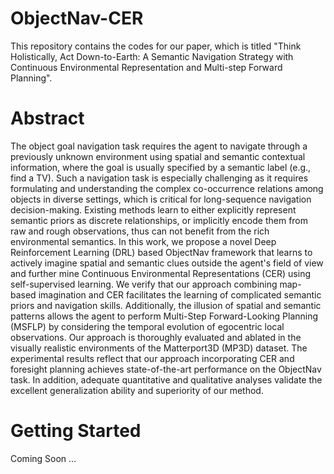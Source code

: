# ObjectNav-CER
This repository contains the codes for our paper, which is titled "Think Holistically, Act Down-to-Earth: A Semantic Navigation Strategy with Continuous Environmental Representation and Multi-step Forward Planning".

# Abstract
The object goal navigation task requires the agent to navigate through a previously unknown environment using spatial and semantic contextual information, where the goal is usually specified by a semantic label (e.g., find a TV). Such a navigation task is especially challenging as it requires formulating and understanding the complex co-occurrence relations among objects in diverse settings, which is critical for long-sequence navigation decision-making. Existing methods learn to either explicitly represent semantic priors as discrete relationships, or implicitly encode them from raw and rough observations, thus can not benefit from the rich environmental semantics. In this work, we propose a novel Deep Reinforcement Learning (DRL) based ObjectNav framework that learns to actively imagine spatial and semantic clues outside the agent's field of view and further mine Continuous Environmental Representations (CER) using self-supervised learning. We verify that our approach combining map-based imagination and CER facilitates the learning of complicated semantic priors and navigation skills. Additionally, the illusion of spatial and semantic patterns allows the agent to perform Multi-Step Forward-Looking Planning (MSFLP) by considering the temporal evolution of egocentric local observations. Our approach is thoroughly evaluated and ablated in the visually realistic environments of the Matterport3D (MP3D) dataset. The experimental results reflect that our approach incorporating CER and foresight planning achieves state-of-the-art performance on the ObjectNav task. In addition, adequate quantitative and qualitative analyses validate the excellent generalization ability and superiority of our method. 

# Getting Started

Coming Soon ...
